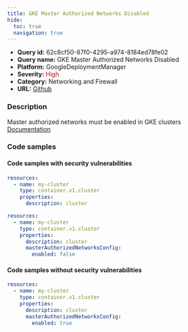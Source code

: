 ```yaml
---
title: GKE Master Authorized Networks Disabled
hide:
  toc: true
  navigation: true
---
```


<style>
  .highlight .hll {
    background-color: #ff171742;
  }
  .md-content {
    max-width: 1100px;
    margin: 0 auto;
  }
</style>

-   **Query id:** 62c8cf50-87f0-4295-a974-8184ed78fe02
-   **Query name:** GKE Master Authorized Networks Disabled
-   **Platform:** GoogleDeploymentManager
-   **Severity:** <span style="color:#C00">High</span>
-   **Category:** Networking and Firewall
-   **URL:** [Github](https://github.com/Checkmarx/kics/tree/master/assets/queries/googleDeploymentManager/gcp/gke_master_authorized_networks_disabled)

### Description
Master authorized networks must be enabled in GKE clusters<br>
[Documentation](https://cloud.google.com/kubernetes-engine/docs/reference/rest/v1/projects.zones.clusters)

### Code samples
#### Code samples with security vulnerabilities
```yaml title="Postitive test num. 1 - yaml file" hl_lines="4"
resources:
  - name: my-cluster
    type: container.v1.cluster
    properties:
      description: cluster

```
```yaml title="Postitive test num. 2 - yaml file" hl_lines="7"
resources:
  - name: my-cluster
    type: container.v1.cluster
    properties:
      description: cluster
      masterAuthorizedNetworksConfig:
        enabled: false

```


#### Code samples without security vulnerabilities
```yaml title="Negative test num. 1 - yaml file"
resources:
  - name: my-cluster
    type: container.v1.cluster
    properties:
      description: cluster
      masterAuthorizedNetworksConfig:
        enabled: true

```
